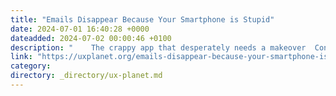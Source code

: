 ```yaml
---
title: "Emails Disappear Because Your Smartphone is Stupid"
date: 2024-07-01 16:40:28 +0000
dateadded: 2024-07-02 00:00:46 +0100
description: "    The crappy app that desperately needs a makeover  Continue reading on UX Planet »  "
link: "https://uxplanet.org/emails-disappear-because-your-smartphone-is-stupid-2f934187955e?source=rss----819cc2aaeee0---4"
category:
directory: _directory/ux-planet.md
---
```

